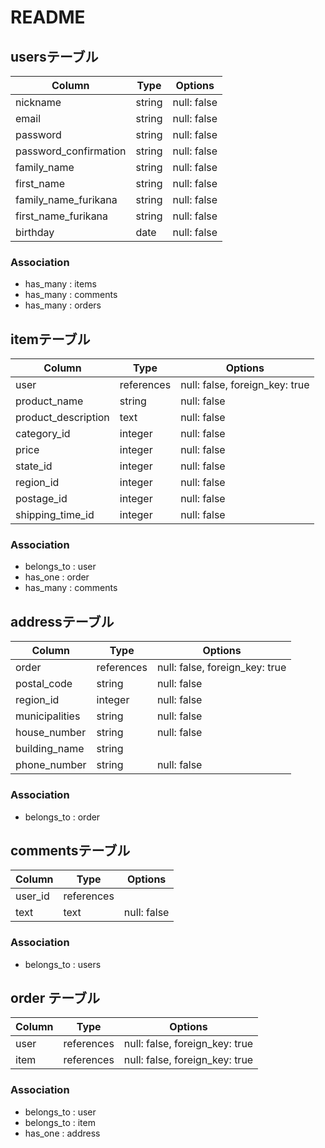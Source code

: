 # README

## usersテーブル

| Column               | Type   | Options     |
| -------------------- | ------ | ----------- |
| nickname             | string | null: false |
| email                | string | null: false |
| password             | string | null: false |
| password_confirmation| string | null: false |
| family_name          | string | null: false |
| first_name           | string | null: false |
| family_name_furikana | string | null: false |
| first_name_furikana  | string | null: false |
| birthday             | date   | null: false |

### Association

- has_many : items
- has_many : comments
- has_many : orders

## itemテーブル

| Column             | Type       | Options                        |
| ------------------ | ---------- | ------------------------------ |
| user               | references | null: false, foreign_key: true |
| product_name       | string     | null: false                    |
| product_description| text       | null: false                    |
| category_id        | integer    | null: false                    |
| price              | integer    | null: false                    |
| state_id           | integer    | null: false                    |
| region_id          | integer    | null: false                    |
| postage_id         | integer    | null: false                    |
| shipping_time_id   | integer    | null: false                    |


### Association

- belongs_to : user
- has_one : order
- has_many : comments



## addressテーブル

| Column         | Type       | Options                      |
| -------------- | ---------- | ---------------------------- |
| order          | references |null: false, foreign_key: true|
| postal_code    | string     | null: false                  |
| region_id  | integer    | null: false                  |
| municipalities | string     | null: false                  |
| house_number   | string     | null: false                  |
| building_name  | string     |                              |
| phone_number   | string     | null: false                  |

### Association

- belongs_to : order


## commentsテーブル

| Column    | Type       | Options     |
| --------- | ---------- | ----------- |
| user_id   | references |             |
| text      | text       | null: false |


### Association

- belongs_to : users

## order テーブル
| Column          | Type       | Options                        |
| --------------- | ---------- | ------------------------------ |
| user            | references | null: false, foreign_key: true |
| item            | references | null: false, foreign_key: true |


### Association

- belongs_to : user
- belongs_to : item
- has_one : address

